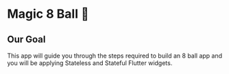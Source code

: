 


# Magic 8 Ball 🎱

## Our Goal

 This app will guide you through the steps required to build an 8 ball app and you will be applying  Stateless and Stateful Flutter widgets.





